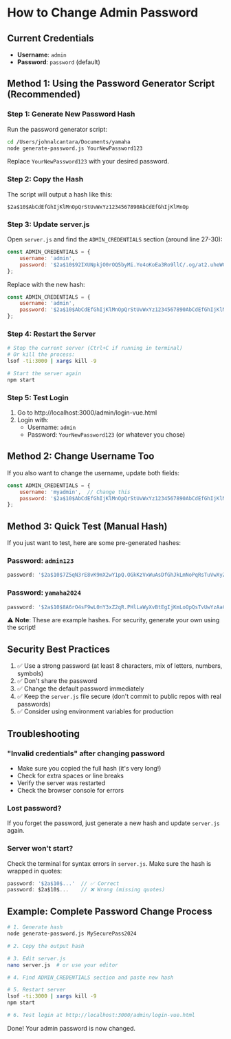 # How to Change Admin Password

## Current Credentials

- **Username**: `admin`
- **Password**: `password` (default)

## Method 1: Using the Password Generator Script (Recommended)

### Step 1: Generate New Password Hash

Run the password generator script:

```bash
cd /Users/johnalcantara/Documents/yamaha
node generate-password.js YourNewPassword123
```

Replace `YourNewPassword123` with your desired password.

### Step 2: Copy the Hash

The script will output a hash like this:
```
$2a$10$AbCdEfGhIjKlMnOpQrStUvWxYz1234567890AbCdEfGhIjKlMnOp
```

### Step 3: Update server.js

Open `server.js` and find the `ADMIN_CREDENTIALS` section (around line 27-30):

```javascript
const ADMIN_CREDENTIALS = {
    username: 'admin',
    password: '$2a$10$92IXUNpkjO0rOQ5byMi.Ye4oKoEa3Ro9llC/.og/at2.uheWG/igi' // OLD HASH
};
```

Replace with the new hash:

```javascript
const ADMIN_CREDENTIALS = {
    username: 'admin',
    password: '$2a$10$AbCdEfGhIjKlMnOpQrStUvWxYz1234567890AbCdEfGhIjKlMnOp' // NEW HASH
};
```

### Step 4: Restart the Server

```bash
# Stop the current server (Ctrl+C if running in terminal)
# Or kill the process:
lsof -ti:3000 | xargs kill -9

# Start the server again
npm start
```

### Step 5: Test Login

1. Go to http://localhost:3000/admin/login-vue.html
2. Login with:
   - Username: `admin`
   - Password: `YourNewPassword123` (or whatever you chose)

## Method 2: Change Username Too

If you also want to change the username, update both fields:

```javascript
const ADMIN_CREDENTIALS = {
    username: 'myadmin',  // Change this
    password: '$2a$10$AbCdEfGhIjKlMnOpQrStUvWxYz1234567890AbCdEfGhIjKlMnOp'
};
```

## Method 3: Quick Test (Manual Hash)

If you just want to test, here are some pre-generated hashes:

### Password: `admin123`
```javascript
password: '$2a$10$7Z5qN3rE8vK9mX2wY1pQ.OGkKzVxWuAsDfGhJkLmNoPqRsTuVwXyZ'
```

### Password: `yamaha2024`
```javascript
password: '$2a$10$8A6rO4sF9wL0nY3xZ2qR.PHlLaWyXvBtEgIjKmLoOpQsTvUwYzAaC'
```

⚠️ **Note**: These are example hashes. For security, generate your own using the script!

## Security Best Practices

1. ✅ Use a strong password (at least 8 characters, mix of letters, numbers, symbols)
2. ✅ Don't share the password
3. ✅ Change the default password immediately
4. ✅ Keep the `server.js` file secure (don't commit to public repos with real passwords)
5. ✅ Consider using environment variables for production

## Troubleshooting

### "Invalid credentials" after changing password

- Make sure you copied the full hash (it's very long!)
- Check for extra spaces or line breaks
- Verify the server was restarted
- Check the browser console for errors

### Lost password?

If you forget the password, just generate a new hash and update `server.js` again.

### Server won't start?

Check the terminal for syntax errors in `server.js`. Make sure the hash is wrapped in quotes:

```javascript
password: '$2a$10$...'  // ✅ Correct
password: $2a$10$...    // ❌ Wrong (missing quotes)
```

## Example: Complete Password Change Process

```bash
# 1. Generate hash
node generate-password.js MySecurePass2024

# 2. Copy the output hash

# 3. Edit server.js
nano server.js  # or use your editor

# 4. Find ADMIN_CREDENTIALS section and paste new hash

# 5. Restart server
lsof -ti:3000 | xargs kill -9
npm start

# 6. Test login at http://localhost:3000/admin/login-vue.html
```

Done! Your admin password is now changed.
